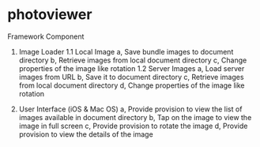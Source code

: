 # photoviewer
Framework Component
1. Image Loader
    1.1  Local Image
        a, Save bundle images to document directory
        b, Retrieve images from local document directory
        c, Change properties of the image like rotation
        1.2 Server Images
            a, Load server images from URL
            b, Save it to document directory
            c, Retrieve images from local document directory
            d, Change properties of the image like rotation
            
2. User Interface (iOS & Mac OS)
    a, Provide provision to view the list of images available in document directory
    b, Tap on the image to view the image in full screen
    c, Provide provision to rotate the image
    d, Provide provision to view the details of the image



    
